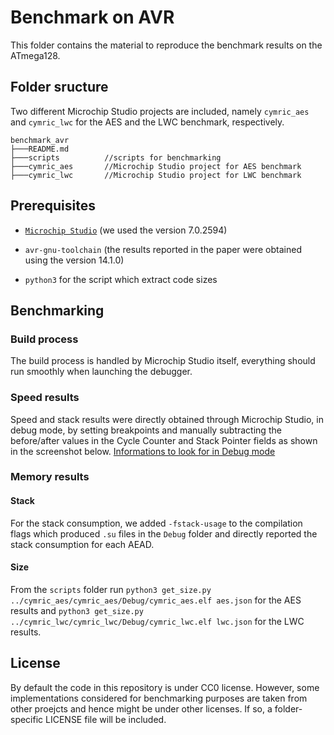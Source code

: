 # Benchmark on AVR
This folder contains the material to reproduce the benchmark results on the ATmega128.

## Folder sructure
Two different Microchip Studio projects are included, namely `cymric_aes` and `cymric_lwc` for the AES and the LWC benchmark, respectively.
```
benchmark_avr
├───README.md
├───scripts          //scripts for benchmarking
├───cymric_aes       //Microchip Studio project for AES benchmark
├───cymric_lwc       //Microchip Studio project for LWC benchmark
```

## Prerequisites
- [`Microchip Studio`](https://www.microchip.com/en-us/tools-resources/develop/microchip-studio) (we used the version 7.0.2594)

- `avr-gnu-toolchain` (the results reported in the paper were obtained using the version 14.1.0)

- `python3` for the script which extract code sizes

## Benchmarking
### Build process
The build process is handled by Microchip Studio itself, everything should run smoothly when launching the debugger.

### Speed results
Speed and stack results were directly obtained through Microchip Studio, in debug mode, by setting breakpoints and manually subtracting the before/after values in the Cycle Counter and Stack Pointer fields as shown in the screenshot below.
[Informations to look for in Debug mode](./screenshot_microchip.png "Microchip Studio screenshot in debug mode")

### Memory results
#### Stack
For the stack consumption, we added `-fstack-usage` to the compilation flags which produced `.su` files in the `Debug` folder and directly reported the stack consumption for each AEAD.

#### Size
From the `scripts` folder run
`python3 get_size.py ../cymric_aes/cymric_aes/Debug/cymric_aes.elf aes.json`
for the AES results and 
`python3 get_size.py ../cymric_lwc/cymric_lwc/Debug/cymric_lwc.elf lwc.json`
for the LWC results.

## License
By default the code in this repository is under CC0 license. However, some implementations considered for benchmarking purposes are taken from other proejcts and hence might be under other licenses. If so, a folder-specific LICENSE file will be included.
